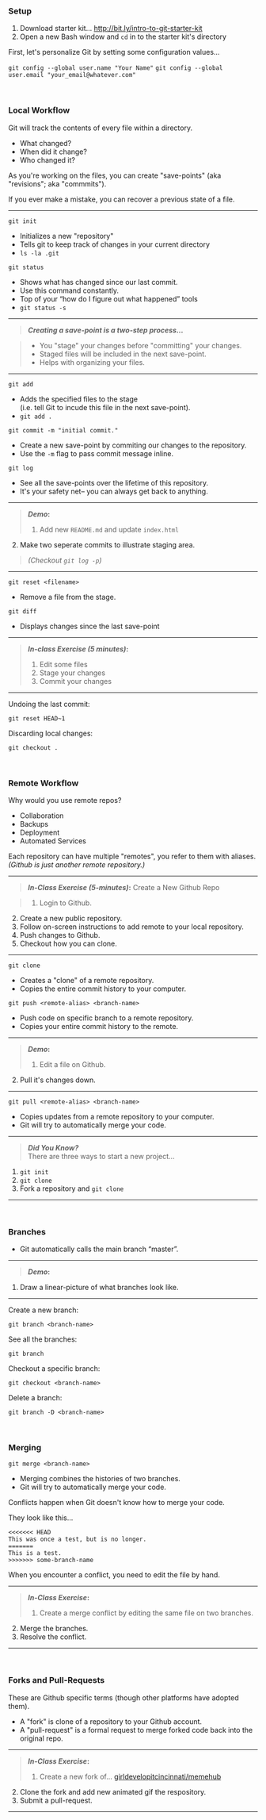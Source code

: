 ### Setup

1. Download starter kit... http://bit.ly/intro-to-git-starter-kit
2. Open a new Bash window and `cd` in to the starter kit's directory

First, let's personalize Git by setting some configuration values...

`git config --global user.name "Your Name"`
`git config --global user.email "your_email@whatever.com"`

<br>

### Local Workflow

Git will track the contents of every file within a directory.

* What changed?
* When did it change?
* Who changed it?

As you're working on the files, you can create "save-points" (aka "revisions"; aka "commmits").  

If you ever make a mistake, you can recover a previous state of a file.

---

`git init`

* Initializes a new "repository"
* Tells git to keep track of changes in your current directory
* `ls -la .git`

`git status`

* Shows what has changed since our last commit.
* Use this command constantly.
* Top of your “how do I figure out what happened” tools
* `git status -s`

---

> **_Creating a save-point is a two-step process..._**  

> * You "stage" your changes before "committing" your changes.
> * Staged files will be included in the next save-point.
> * Helps with organizing your files.

---

`git add`

* Adds the specified files to the stage<br>(i.e. tell Git to incude this file in the next save-point).
* `git add .`

`git commit -m "initial commit."`

* Create a new save-point by commiting our changes to the repository.
* Use the `-m` flag to pass commit message inline.

`git log`

* See all the save-points over the lifetime of this repository.
* It's your safety net– you can always get back to anything.

---

> **_Demo_:**  
> 1. Add new `README.md` and update `index.html`  
2. Make two seperate commits to illustrate staging area.

> _(Checkout `git log -p`)_

---

`git reset <filename>`

* Remove a file from the stage.

`git diff`

* Displays changes since the last save-point

---

> **_In-class Exercise (5 minutes)_:**  
> 1. Edit some files  
> 2. Stage your changes  
> 3. Commit your changes

---

Undoing the last commit:

`git reset HEAD~1`

Discarding local changes:

`git checkout .`

<br>

### Remote Workflow

Why would you use remote repos?

* Collaboration
* Backups
* Deployment
* Automated Services

Each repository can have multiple "remotes", you refer to them with aliases.  
_(Github is just another remote repository.)_

---

> **_In-Class Exercise (5-minutes)_:** Create a New Github Repo

> 1. Login to Github.
2. Create a new public repository.
3. Follow on-screen instructions to add remote to your local repository.
4. Push changes to Github.
5. Checkout how you can clone.

---

`git clone`

* Creates a "clone" of a remote repository.
* Copies the entire commit history to your computer.

`git push <remote-alias> <branch-name>`

* Push code on specific branch to a remote repository.
* Copies your entire commit history to the remote.

---

> **_Demo_:**  
> 1. Edit a file on Github.
2. Pull it's changes down.

---

`git pull <remote-alias> <branch-name>`

* Copies updates from a remote repository to your computer.
* Git will try to automatically merge your code.

---

> **_Did You Know?_**  
> There are three ways to start a new project... 
1. `git init` 
2. `git clone`
3. Fork a repository and `git clone`

---

<br>

### Branches

* Git automatically calls the main branch “master”.

---

> **_Demo_:**  
1. Draw a linear-picture of what branches look like.

---

Create a new branch:

`git branch <branch-name>`

See all the branches:

`git branch`

Checkout a specific branch:

`git checkout <branch-name>`

Delete a branch:

`git branch -D <branch-name>`

<br>

### Merging

`git merge <branch-name>`

* Merging combines the histories of two branches.
* Git will try to automatically merge your code.

Conflicts happen when Git doesn't know how to merge your code.

They look like this... 

    <<<<<<< HEAD
    This was once a test, but is no longer.
    =======
    This is a test.
    >>>>>>> some-branch-name

When you encounter a conflict, you need to edit the file by hand.

---

> **_In-Class Exercise_:**  
> 1. Create a merge conflict by editing the same file on two branches.
2. Merge the branches.
3. Resolve the conflict.

---

<br>

### Forks and Pull-Requests

These are Github specific terms (though other platforms have adopted them).

* A "fork" is clone of a repository to your Github account.
* A "pull-request" is a formal request to merge forked code back into the original repo.

---

> **_In-Class Exercise_:**  
> 1. Create a new fork of... [girldevelopitcincinnati/memehub](https://github.com/girldevelopitcincinnati/memehub)
2. Clone the fork and add new animated gif the respository.
3. Submit a pull-request.

---

<br>

